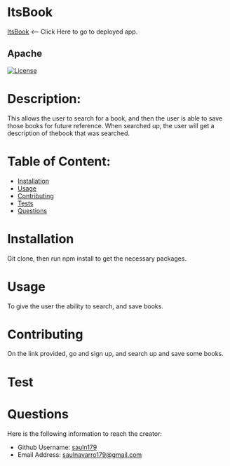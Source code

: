 
  # ItsBook <br>
  [ItsBook](https://boiling-badlands-68720.herokuapp.com/) <-- Click Here to go to deployed app.
  ## Apache
  [![License](https://img.shields.io/badge/License-Apache_2.0-blue.svg)](https://opensource.org/licenses/Apache-2.0)


 
  # Description:
  This allows the user to search for a book, and then the user is able to save those books for future reference. When searched up, the user will get a description of thebook that was searched. 

  # Table of Content:

- [Installation](#installation)
- [Usage](#usage)
- [Contributing](#contributing)
- [Tests](#tests)
- [Questions](#questions)

# Installation
Git clone, then run npm install to get the necessary packages.

# Usage
To give the user the ability to search, and save books.

# Contributing
On the link provided, go and sign up, and search up and save some books.

# Test


# Questions
Here is the following information to reach the creator:

- Github Username: [sauln179](https://github.com/sauln179)
- Email Address: saulnavarro179@gmail.com

